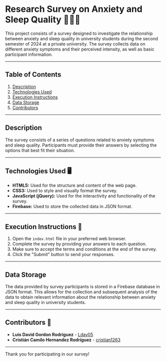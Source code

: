 # Research Survey on Anxiety and Sleep Quality 👩‍🔬🛌

This project consists of a survey designed to investigate the relationship between anxiety and sleep quality in university students during the second semester of 2024 at a private university. The survey collects data on different anxiety symptoms and their perceived intensity, as well as basic participant information.

---

## Table of Contents
1. [Description](#description)
2. [Technologies Used](#technologies-used)
3. [Execution Instructions](#execution-instructions)
4. [Data Storage](#data-storage)
5. [Contributors](#contributors)

---

## Description

The survey consists of a series of questions related to anxiety symptoms and sleep quality. Participants must provide their answers by selecting the options that best fit their situation.

---

## Technologies Used 🖥️

- **HTML5:** Used for the structure and content of the web page.
- **CSS3:** Used to style and visually format the survey.
- **JavaScript (jQuery):** Used for the interactivity and functionality of the survey.
- **Firebase:** Used to store the collected data in JSON format.

---

## Execution Instructions 🚀

1. Open the `index.html` file in your preferred web browser.
2. Complete the survey by providing your answers to each question.
3. Make sure to accept the terms and conditions at the end of the survey.
4. Click the "Submit" button to send your responses.


---

## Data Storage

The data provided by survey participants is stored in a Firebase database in JSON format. This allows for the collection and subsequent analysis of the data to obtain relevant information about the relationship between anxiety and sleep quality in university students.

---

## Contributors 👥

* **Luis David Gordon Rodríguez** - [Ldav05](https://github.com/Ldav05)
* **Cristián Camilo Hernandez Rodríguez** - [cristian1263](https://github.com/cristian1263)

---

Thank you for participating in our survey!


